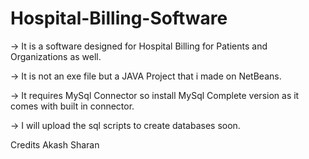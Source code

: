 Hospital-Billing-Software
=========================

-> It is a software designed for Hospital Billing for Patients and Organizations as well.

-> It is not an exe file but a JAVA Project that i made on NetBeans.

-> It requires MySql Connector so install MySql Complete version as it comes with built in connector.

-> I will upload the sql scripts to create databases soon.

Credits
Akash Sharan
